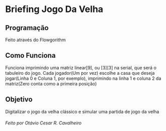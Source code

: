 # Briefing Jogo Da Velha

## Programação
Feito através do Flowgorithm

## Como Funciona
Funciona imprimindo uma matriz linear[9], ou [3][3] na serial, que será o tabuleiro do jogo.
Cada jogador(Um por vez) escolhe a casa que deseja jogar(Linha 0 e Coluna 1, por exemplo), imprimindo na linha 1 e coluna 2 da matriz(Zero conta como a primeira posição)

## Objetivo
Digitalizar o jogo da velha clássico e simular uma partida de jogo da velha


###### Feito por Otávio Cesar R. Cavalheiro
